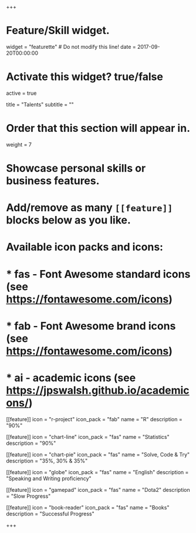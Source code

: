 +++
# Feature/Skill widget.
widget = "featurette"  # Do not modify this line!
date = 2017-09-20T00:00:00

# Activate this widget? true/false
active = true

title = "Talents"
subtitle = ""

# Order that this section will appear in.
weight = 7

# Showcase personal skills or business features.
# 
# Add/remove as many `[[feature]]` blocks below as you like.
# 
# Available icon packs and icons:
# * fas - Font Awesome standard icons (see https://fontawesome.com/icons)
# * fab - Font Awesome brand icons (see https://fontawesome.com/icons)
# * ai - academic icons (see https://jpswalsh.github.io/academicons/)

[[feature]]
  icon = "r-project"
  icon_pack = "fab"
  name = "R"
  description = "90%"
  
[[feature]]
  icon = "chart-line"
  icon_pack = "fas"
  name = "Statistics"
  description = "90%"  
  
[[feature]]
  icon = "chart-pie"
  icon_pack = "fas"
  name = "Solve, Code & Try"
  description = "35%, 30% & 35%"

[[feature]]
  icon = "globe"
  icon_pack = "fas"
  name = "English"
  description = "Speaking and Writing proficiency"

[[feature]]
  icon = "gamepad"
  icon_pack = "fas"
  name = "Dota2"
  description = "Slow Progress"
  
[[feature]]
  icon = "book-reader"
  icon_pack = "fas"
  name = "Books"
  description = "Successful Progress"  
  
+++
